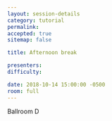 ```yaml
---
layout: session-details
category: tutorial
permalink:
accepted: true
sitemap: false

title: Afternoon break

presenters:
difficulty:

date: 2018-10-14 15:00:00 -0500
room: full
---
```

Ballroom D
